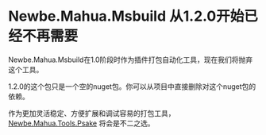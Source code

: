 # Newbe.Mahua.Msbuild 从1.2.0开始已经不再需要

Newbe.Mahua.Msbuild在1.0阶段时作为插件打包自动化工具，现在我们将抛弃这个工具。

1.2.0的这个包只是一个空的nuget包。你可以从项目中直接删除对这个nuget包的依赖。

作为更加灵活稳定、方便扩展和调试容易的打包工具， [Newbe.Mahua.Tools.Psake](https://www.nuget.org/packages/Newbe.Mahua.Tools.Psake/) 将会是不二之选。